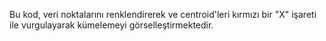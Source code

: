 Bu kod, veri noktalarını renklendirerek ve centroid'leri kırmızı bir "X" işareti ile vurgulayarak kümelemeyi görselleştirmektedir.
